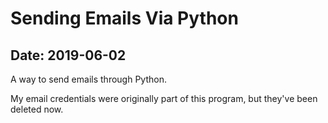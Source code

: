 # Sending Emails Via Python

## Date: 2019-06-02

A way to send emails through Python.

My email credentials were originally part of this program, but they've been deleted now.